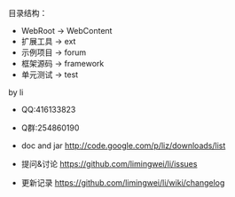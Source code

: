 目录结构：
* WebRoot -> WebContent
* 扩展工具 -> ext
* 示例项目 -> forum
* 框架源码 -> framework
* 单元测试 -> test

by li
* QQ:416133823
* Q群:254860190

* doc and jar   http://code.google.com/p/liz/downloads/list
* 提问&讨论   https://github.com/limingwei/li/issues
* 更新记录   https://github.com/limingwei/li/wiki/changelog